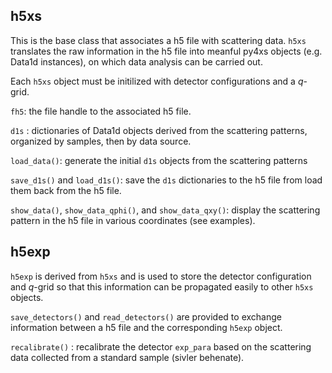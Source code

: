 h5xs
----------------
  This is the base class that associates a h5 file with scattering data. `h5xs` translates 
  the raw information in the h5 file into meanful py4xs objects (e.g. Data1d instances),
  on which data analysis can be carried out.
  
  Each `h5xs` object must be initilized with detector configurations and a $q$-grid.
  
  ``fh5``: the file handle to the associated h5 file. 
  
  ``d1s`` : dictionaries of Data1d objects derived from the scattering patterns, organized
  by samples, then by data source.
  
  ``load_data()``: generate the initial `d1s` objects from the scattering patterns
  
  `save_d1s()` and `load_d1s()`: save the `d1s` dictionaries to the h5 file from load them
  back from the h5 file.
  
  `show_data()`, `show_data_qphi()`, and `show_data_qxy()`: display the scattering pattern
  in the h5 file in various coordinates (see examples).
  
  
h5exp
----------------
  `h5exp` is derived from `h5xs` and is used to store the detector configuration and $q$-grid 
  so that this information can be propagated easily to other `h5xs` objects.
  
  ``save_detectors()`` and ``read_detectors()`` are provided to exchange information between 
  a h5 file and the corresponding `h5exp` object. 
  
  ``recalibrate()`` : recalibrate the detector `exp_para` based on the scattering data collected
  from a standard sample (sivler behenate).
  
  
